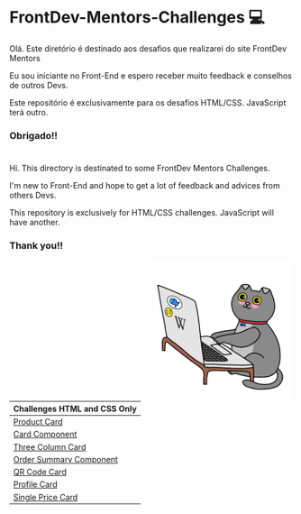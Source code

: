 # FrontDev-Mentors-Challenges 💻

<p> Olá. Este diretório é destinado aos desafios que realizarei do site FrontDev Mentors</p>
<p> Eu sou iniciante no Front-End e espero receber muito feedback e conselhos de outros Devs. </p>
<p> Este repositório é exclusivamente para os desafios HTML/CSS. JavaScript terá outro. </p>

### Obrigado!!
# 
<p> Hi. This directory is destinated to some FrontDev Mentors Challenges.</p>
<p> I'm new to Front-End and hope to get a lot of feedback and advices from others Devs. </p>
<p>This repository is exclusively for HTML/CSS challenges. JavaScript will have another. </p>

### Thank you!!
[<img src="https://github.com/HawkEyeB/FrontDev-Mentors-Challenges/blob/main/Cat.gif" width="250" align = "right"/>](https://github.com/HawkEyeB/FrontDev-Mentors-Challenges/blob/main/Cat.gif)

|**Challenges HTML and CSS Only**|
|:-------------------------------|
|[Product Card](https://hawkeyeb.github.io/FrontDev-Mentors-Challenges/Product_Card)|
|[Card Component](https://hawkeyeb.github.io/FrontDev-Mentors-Challenges/Card-Component)|
|[Three Column Card](https://hawkeyeb.github.io/FrontDev-Mentors-Challenges/Three-Column-Card)|
|[Order Summary Component](https://hawkeyeb.github.io/FrontDev-Mentors-Challenges/Order-Summary-Component-Card)|
|[QR Code Card](https://hawkeyeb.github.io/FrontDev-Mentors-Challenges/QR-Code-Card)|
|[Profile Card](https://hawkeyeb.github.io/FrontDev-Mentors-Challenges/Profile-Card-Component)|
|[Single Price Card](https://hawkeyeb.github.io/FrontDev-Mentors-Challenges/Single-Price-Card)|






